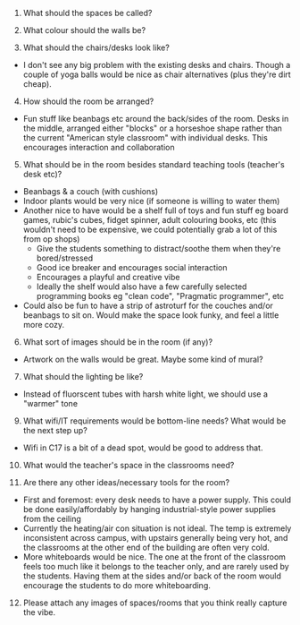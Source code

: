 1. What should the spaces be called?

2. What colour should the walls be?

3. What should the chairs/desks look like?
- I don't see any big problem with the existing desks and chairs. Though a couple of yoga balls would be nice as chair alternatives (plus they're dirt cheap).

4. How should the room be arranged?
- Fun stuff like beanbags etc around the back/sides of the room. Desks in the middle, arranged either "blocks" or a horseshoe shape rather than the current "American style classroom" with individual desks. This encourages interaction and collaboration

5. What should be in the room besides standard teaching tools (teacher's desk etc)?
- Beanbags & a couch (with cushions)
- Indoor plants would be very nice (if someone is willing to water them)
- Another nice to have would be a shelf full of toys and fun stuff eg board games, rubic's cubes, fidget spinner, adult colouring books, etc (this wouldn't need to be expensive, we could potentially grab a lot of this from op shops)
  - Give the students something to distract/soothe them when they're bored/stressed
  - Good ice breaker and encourages social interaction
  - Encourages a playful and creative vibe
  - Ideally the shelf would also have a few carefully selected programming books eg "clean code", "Pragmatic programmer", etc
- Could also be fun to have a strip of astroturf for the couches and/or beanbags to sit on. Would make the space look funky, and feel a little more cozy.

6. What sort of images should be in the room (if any)?
- Artwork on the walls would be great. Maybe some kind of mural?

7. What should the lighting be like?
- Instead of fluorscent tubes with harsh white light, we should use a "warmer" tone

9. What wifi/IT requirements would be bottom-line needs? What would be the next step up? 
- Wifi in C17 is a bit of a dead spot, would be good to address that.

10. What would the teacher's space in the classrooms need?

11. Are there any other ideas/necessary tools for the room?
- First and foremost: every desk needs to have a power supply. This could be done easily/affordably by hanging industrial-style power supplies from the ceiling
- Currently the heating/air con situation is not ideal. The temp is extremely inconsistent across campus, with upstairs generally being very hot, and the classrooms at the other end of the building are often very cold.
- More whiteboards would be nice. The one at the front of the classroom feels too much like it belongs to the teacher only, and are rarely used by the students. Having them at the sides and/or back of the room would encourage the students to do more whiteboarding.

12. Please attach any images of spaces/rooms that you think really capture the vibe.

